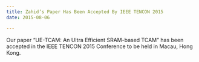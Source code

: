 ```yaml
---
title: Zahid’s Paper Has Been Accepted By IEEE TENCON 2015
date: 2015-08-06

---
```

Our paper “UE-TCAM: An Ultra Efficient SRAM-based TCAM” has been accepted in the IEEE TENCON 2015 Conference to be held in Macau, Hong Kong.
<!--more-->

